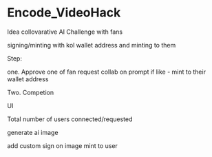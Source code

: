 # Encode_VideoHack
 
Idea 
collovarative AI Challenge with fans

signing/minting with kol wallet address and minting to them

Step:

one.
Approve one of fan request
collab on prompt
if like - mint to their wallet address

Two.
Competion

UI

Total number of users connected/requested


generate ai image

add custom sign on image
mint to user
